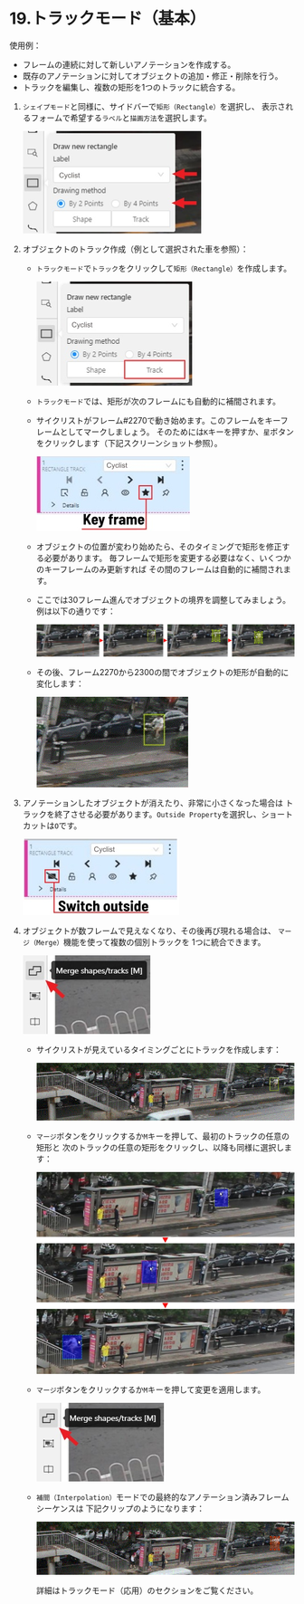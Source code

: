 
# 19.トラックモード（基本）

使用例：

- フレームの連続に対して新しいアノテーションを作成する。
- 既存のアノテーションに対してオブジェクトの追加・修正・削除を行う。
- トラックを編集し、複数の矩形を1つのトラックに統合する。

1. `シェイプモード`と同様に、サイドバーで`矩形（Rectangle）`を選択し、
   表示されるフォームで希望する`ラベル`と`描画方法`を選択します。

   ![](./images/image083.jpg)

1. オブジェクトのトラック作成（例として選択された車を参照）：

   - `トラックモード`で`トラック`をクリックして`矩形（Rectangle）`を作成します。

     ![](./images/image014.jpg)

   - `トラックモード`では、矩形が次のフレームにも自動的に補間されます。
   - サイクリストがフレーム#2270で動き始めます。このフレームをキーフレームとしてマークしましょう。
     そのためには`K`キーを押すか、`星`ボタンをクリックします（下記スクリーンショット参照）。

     ![](./images/image016.jpg)

   - オブジェクトの位置が変わり始めたら、そのタイミングで矩形を修正する必要があります。
     毎フレームで矩形を変更する必要はなく、いくつかのキーフレームのみ更新すれば
     その間のフレームは自動的に補間されます。
   - ここでは30フレーム進んでオブジェクトの境界を調整してみましょう。例は以下の通りです：

     ![](./images/image017_detrac.jpg)

   - その後、フレーム2270から2300の間でオブジェクトの矩形が自動的に変化します：

     ![](./images/gif019_detrac.gif)

1. アノテーションしたオブジェクトが消えたり、非常に小さくなった場合は
   トラックを終了させる必要があります。`Outside Property`を選択し、ショートカットは`O`です。

   ![](./images/image019.jpg)

1. オブジェクトが数フレームで見えなくなり、その後再び現れる場合は、
   `マージ（Merge）`機能を使って複数の個別トラックを
   1つに統合できます。

   ![](./images/image020.jpg)

   - サイクリストが見えているタイミングごとにトラックを作成します：

     ![](./images/gif001_detrac.gif)

   - `マージ`ボタンをクリックするか`M`キーを押して、最初のトラックの任意の矩形と
     次のトラックの任意の矩形をクリックし、以降も同様に選択します：

     ![](./images/image162_detrac.jpg)

   - `マージ`ボタンをクリックするか`M`キーを押して変更を適用します。

     ![](./images/image020.jpg)

   - `補間（Interpolation）`モードでの最終的なアノテーション済みフレームシーケンスは
     下記クリップのようになります：

     ![](./images/gif003_detrac.gif)

     詳細はトラックモード（応用）のセクションをご覧ください。